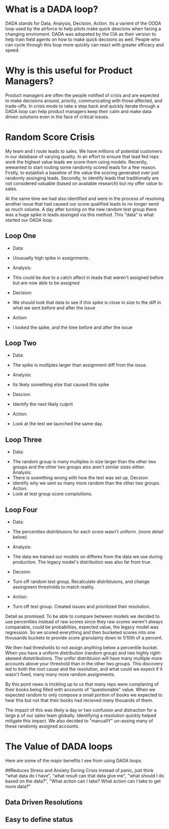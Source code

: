 # What is a DADA loop?

DADA stands for Data, Analysis, Decision, Action. Its a varient of the OODA loop used by the airforce to help pilots make quick descions when facing a changing enviroment. DADA was adopeted by the CIA as their version to help train field agents on how to make quick decsions as well. People who can cycle through this loop more quickly can react with greater efficacy and speed.

# Why is this useful for Product Managers?

Product managers are often the people notified of crisis and are expected to make decisions around, priority, communicating with those affected, and trade-offs. In crisis mode to take a step back and quickly iterate through a DADA loop can help product managers keep their calm and make data driven solutions even in the face of critical issues.

# Random Score Crisis

My team and I route leads to sales. We have millions of potential customers in our database of varying quality. In an effort to ensure that lead fed reps work the highest value leads we score them using models. Recently, wewanted to start routing some randomly scored leads for a few reason. Firstly, to establish a baseline of the value the scoring generated over just randomly assinging leads. Secondly, to identify leads that traditionally are not considered valuable (based on available research) but my offer value to sales.

At the same time we had also identified and were in the process of resolving another issue that had caused our score qualified leads to no longer send as much volume. A day after turning on the new random test group there was a huge spike in leads assinged via this method. This "data" is what started our DADA loop.

## Loop One
* Data: 
 - Unusually high spike in assignments. 
* Analysis:
 - This could be due to a catch affect in leads that weren't assigned before but are now able to be assigned
* Decision:
 - We should look that data to see if this spike is close in size to the diff in what we sent before and after the issue
* Action:
 - I looked the spike, and the time before and after the issue

## Loop Two
* Data:
 - The spike is multiples larger than assignment diff from the issue.
* Analysis:
 - Its likely something else that caused this spike
* Descion:
 - Identify the next likely culprit
* Action:
- Look at the test we launched the same day.

## Loop Three
* Data:
 - The random group is many multiples in size larger than the other two groups and the other two groups also aren't similar sizes either.
 Analysis:
 - There is soemthing wrong with how the test was set up.
 Decsion:
 - Identify why we sent so many more random than the other two groups.
 Action:
 - Look at test group score compisitions.

## Loop Four
* Data:
 - The percentiles distribtuions for each score wasn't uniform. (more detail below)
* Analysis:
 - The data we trained our models on differes from the data we use during production. The legacy model's distribution was also far from true.
* Decsion:
 - Turn off random test group. Recalculate distribtuions, and change assingment thresholds to match reality.
* Action:
 - Turn off test group. Created issues and prioritized their resolution.

Detail as promised. To be able to compare between models we decided to use percentiles instead of raw scores since they raw scores weren't always comparable, could be probablities, expected value, the legacy model was regression. So we scored everything and then bucketed scores into one thousands buckets to provide score granulairty down to 1/10th of a percent.

We then had thresholds to not assign anything below a percentile bucket. When you have a uniform distribution (random group) and two highly right-skewed diststributions. The unifor distribtuion will have many multiple more accounts above your threshold than in the other two groups. This discovery led to both the root cause and the resolution, and what could we expect if it wasn't fixed, many many more random assignments.

By this point news is trickling up to us that many reps were complaning of their books being filled with accounts of "questionable" value. When we expected random to only compose a small portion of books we expected to hear this but not that their books had recieved many thouands of them.

The impact  of this was likely a day or two confusion and distraction for a large p of our sales team globally. Identifying a resolution quickly helped mitigate this impact. We also decided to "manuallY" un-assing many of these randomly assigned accounts.

# The Value of DADA loops

Here are some of the major benefits I see from using DADA loops.

##Reduces Stress and Anxiety During Crisis
Instead of panic, just think "what data do I have", "what result can that data give me", "what should I do based on the data?", "What action can I take? What action can I take to get more data?"

## Data Driven Resolutions

## Easy to define status